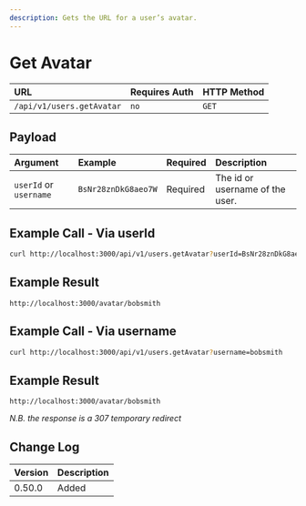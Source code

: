 ```yaml
---
description: Gets the URL for a user’s avatar.
---
```


# Get Avatar



| URL | Requires Auth | HTTP Method |
| :--- | :--- | :--- |
| `/api/v1/users.getAvatar` | `no` | `GET` |

## Payload

| Argument | Example | Required | Description |
| :--- | :--- | :--- | :--- |
| `userId` or `username` | `BsNr28znDkG8aeo7W` | Required | The id or username of the user. |

## Example Call - Via userId

```bash
curl http://localhost:3000/api/v1/users.getAvatar?userId=BsNr28znDkG8aeo7W
```

## Example Result

```text
http://localhost:3000/avatar/bobsmith
```

## Example Call - Via username

```bash
curl http://localhost:3000/api/v1/users.getAvatar?username=bobsmith
```

## Example Result

```text
http://localhost:3000/avatar/bobsmith
```

_N.B. the response is a 307 temporary redirect_

## Change Log

| Version | Description |
| :--- | :--- |
| 0.50.0 | Added |

